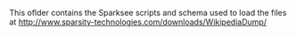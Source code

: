 This oflder contains the Sparksee scripts and schema used to load the files at
http://www.sparsity-technologies.com/downloads/WikipediaDump/